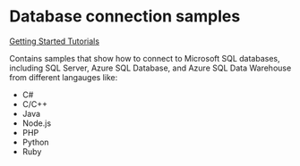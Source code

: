 # Database connection samples
[Getting Started Tutorials](https://aka.ms/sqldev)

Contains samples that show how to connect to Microsoft SQL databases, including SQL Server, Azure SQL Database, and Azure SQL Data Warehouse from different langauges like:
* C#
* C/C++
* Java
* Node.js
* PHP
* Python
* Ruby




